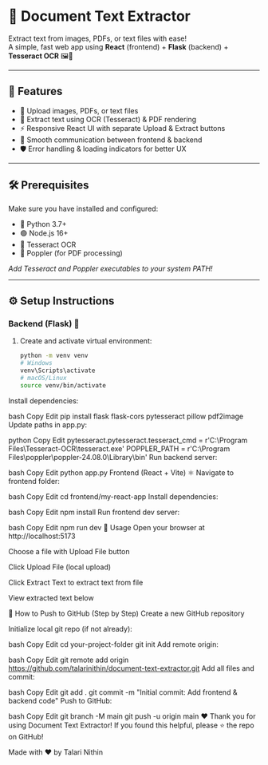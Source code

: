 # 📄 Document Text Extractor

Extract text from images, PDFs, or text files with ease!  
A simple, fast web app using **React** (frontend) + **Flask** (backend) + **Tesseract OCR** 🖼️📜

---

## 🚀 Features

- 📁 Upload images, PDFs, or text files  
- 🧾 Extract text using OCR (Tesseract) & PDF rendering  
- ⚡️ Responsive React UI with separate Upload & Extract buttons  
- 🔄 Smooth communication between frontend & backend  
- 🛡️ Error handling & loading indicators for better UX  

---

## 🛠️ Prerequisites

Make sure you have installed and configured:

- 🐍 Python 3.7+  
- 🟢 Node.js 16+  
- 📝 Tesseract OCR  
- 📄 Poppler (for PDF processing)  

*Add Tesseract and Poppler executables to your system PATH!*

---

## ⚙️ Setup Instructions

### Backend (Flask) 🐍

1. Create and activate virtual environment:

   ```bash
   python -m venv venv
   # Windows
   venv\Scripts\activate
   # macOS/Linux
   source venv/bin/activate
Install dependencies:

bash
Copy
Edit
pip install flask flask-cors pytesseract pillow pdf2image
Update paths in app.py:

python
Copy
Edit
pytesseract.pytesseract.tesseract_cmd = r'C:\Program Files\Tesseract-OCR\tesseract.exe'
POPPLER_PATH = r'C:\Program Files\poppler\poppler-24.08.0\Library\bin'
Run backend server:

bash
Copy
Edit
python app.py
Frontend (React + Vite) ⚛️
Navigate to frontend folder:

bash
Copy
Edit
cd frontend/my-react-app
Install dependencies:

bash
Copy
Edit
npm install
Run frontend dev server:

bash
Copy
Edit
npm run dev
🎉 Usage
Open your browser at http://localhost:5173

Choose a file with Upload File button

Click Upload File (local upload)

Click Extract Text to extract text from file

View extracted text below

🐙 How to Push to GitHub (Step by Step)
Create a new GitHub repository

Initialize local git repo (if not already):

bash
Copy
Edit
cd your-project-folder
git init
Add remote origin:

bash
Copy
Edit
git remote add origin https://github.com/talarinithin/document-text-extractor.git
Add all files and commit:

bash
Copy
Edit
git add .
git commit -m "Initial commit: Add frontend & backend code"
Push to GitHub:

bash
Copy
Edit
git branch -M main
git push -u origin main
❤️ Thank you for using Document Text Extractor!
If you found this helpful, please ⭐️ the repo on GitHub!

Made with ❤️ by Talari Nithin
